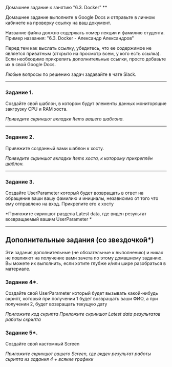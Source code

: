 Домашнее задание к занятию "6.3. Docker"
**

Домашнее задание выполните в Google Docs и отправьте в личном кабинете на проверку ссылку на ваш документ.

Название файла должно содержать номер лекции и фамилию студента. Пример названия: "6.3. Docker - Александр Александров"

Перед тем как выслать ссылку, убедитесь, что ее содержимое не является приватным (открыто на просмотр всем, у кого есть ссылка). Если необходимо прикрепить дополнительные ссылки, просто добавьте их в свой Google Docs.

Любые вопросы по решению задач задавайте в чате Slack.

---

### Задание 1. 

Создайте свой шаблон, в котором будут элементы данных мониторящие закгрузку CPU и RAM хоста.

*Приведите скриншот вкладки Items вашего шаблона.*

---

### Задание 2. 

Привежите созданный вами шаблон к хосту.

*Приведите скриншот вкладки Items хоста, к которому прикреплён шаблон.*

---

### Задание 3. 

Создайте UserParameter который будет возвращать в ответ на обращение ваши вашу фамилию и инициалы, независимо от того что ему отправлено на вход. Прикрепите его к хосту

*Приложите скриншот раздела Latest data, где виден результат возвращаемый вашим UserParameter *

---
## Дополнительные задания (со звездочкой*)

Эти задания дополнительные (не обязательные к выполнению) и никак не повлияют на получение вами зачета по этому домашнему заданию. Вы можете их выполнить, если хотите глубже и/или шире разобраться в материале.

### Задание 4*. 

Создайте свой UserParameter который будет вызывать какой-нибудь скрипт, который при получении 1 будет возвращать ваши ФИО, а при получении 2, будет возвращать текущую дату

*Приложите код скрипта*
*Приложите скриншот Latest data результатов работы скрипта*


### Задание 5*. 

Создайте свой кастомный Screen

*Приложите скриншот вашего Screen, где виден результат работы скрипта из задания 4 + всякие графики*
